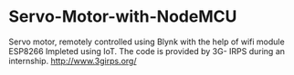 # Servo-Motor-with-NodeMCU
Servo motor, remotely controlled using Blynk with the help of wifi module  ESP8266 Impleted using IoT. The code is provided by 3G- IRPS during an internship.
http://www.3girps.org/
